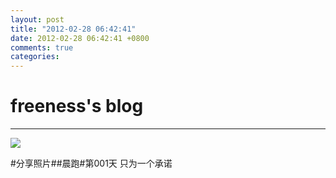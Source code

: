 ```yaml
---
layout: post
title: "2012-02-28 06:42:41"
date: 2012-02-28 06:42:41 +0800
comments: true
categories: 
---
```


# freeness's blog

----------

![](http://okqmqrbgo.bkt.clouddn.com/201202280642411.jpg)

>
\#分享照片\#\#晨跑\#第001天 只为一个承诺